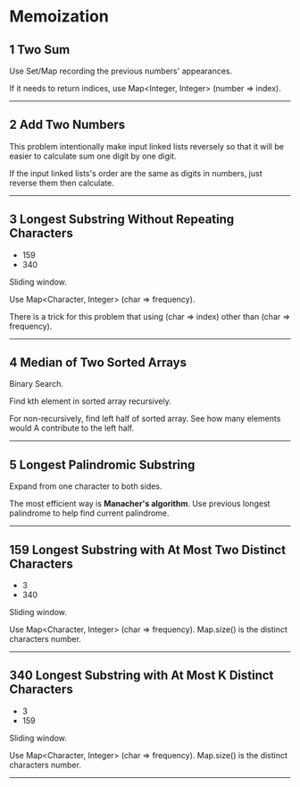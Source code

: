 # Memoization

## 1 Two Sum
Use Set/Map recording the previous numbers' appearances. 

If it needs to return indices, use Map<Integer, Integer> (number => index).

---

## 2 Add Two Numbers
This problem intentionally make input linked lists reversely so that it will be easier to calculate sum one digit by one digit.

If the input linked lists's order are the same as digits in numbers, just reverse them then calculate.

---

## 3 Longest Substring Without Repeating Characters
- 159
- 340

Sliding window. 

Use Map<Character, Integer> (char => frequency). 

There is a trick for this problem that using (char => index) other than (char => frequency).

---

## 4 Median of Two Sorted Arrays

Binary Search. 

Find kth element in sorted array recursively. 

For non-recursively, find left half of sorted array. See how many elements would A contribute to the left half.

---

## 5 Longest Palindromic Substring

Expand from one character to both sides. 

The most efficient way is **Manacher's algorithm**. Use previous longest palindrome to help find current palindrome.

---

## 159 Longest Substring with At Most Two Distinct Characters
- 3
- 340

Sliding window. 

Use Map<Character, Integer> (char => frequency). Map.size() is the distinct characters number.

---

## 340 Longest Substring with At Most K Distinct Characters
- 3
- 159

Sliding window. 

Use Map<Character, Integer> (char => frequency). Map.size() is the distinct characters number.

---
